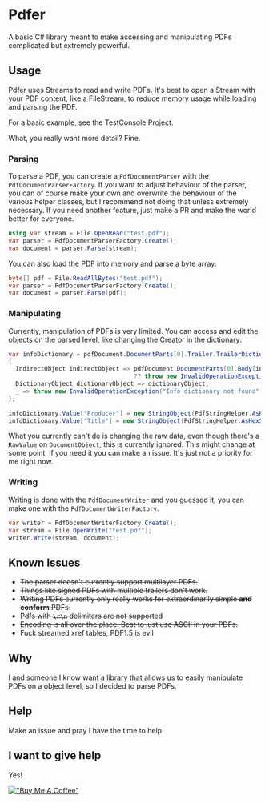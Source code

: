 # Pdfer
A basic C# library meant to make accessing and manipulating PDFs complicated but extremely powerful.

## Usage
Pdfer uses Streams to read and write PDFs. It's best to open a Stream with your PDF content, like a FileStream, to reduce memory usage while 
loading and parsing the PDF.

For a basic example, see the TestConsole Project.

What, you really want more detail? Fine.

### Parsing

To parse a PDF, you can create a `PdfDocumentParser` with the `PdfDocumentParserFactory`. If you want to adjust behaviour of the parser, you can 
of course make your own and overwrite the behaviour of the various helper classes, but I recommend not doing that unless extremely necessary. If
you need another feature, just make a PR and make the world better for everyone.

```csharp
using var stream = File.OpenRead("test.pdf");
var parser = PdfDocumentParserFactory.Create();
var document = parser.Parse(stream);
```

You can also load the PDF into memory and parse a byte array:

```csharp
byte[] pdf = File.ReadAllBytes("test.pdf");
var parser = PdfDocumentParserFactory.Create();
var document = parser.Parse(pdf);
```

### Manipulating

Currently, manipulation of PDFs is very limited. You can access and edit the objects on the parsed level, like changing the Creator in 
the dictionary:

```csharp
var infoDictionary = pdfDocument.DocumentParts[0].Trailer.TrailerDictionary["Info"] switch
{
  IndirectObject indirectObject => pdfDocument.DocumentParts[0].Body[indirectObject.ObjectIdentifier] as DictionaryObject
                                   ?? throw new InvalidOperationException("Info dictionary not found"),
  DictionaryObject dictionaryObject => dictionaryObject,
  _ => throw new InvalidOperationException("Info dictionary not found")
};

infoDictionary.Value["Producer"] = new StringObject(PdfStringHelper.AsHexString("PDFer"));
infoDictionary.Value["Title"] = new StringObject(PdfStringHelper.AsHexString("My PDFer Specification!!!"));
```

What you currently can't do is changing the raw data, even though there's a `RawValue` on `DocumentObject`, this is currently ignored.
This might change at some point, if you need it you can make an issue. It's just not a priority for me right now.

### Writing

Writing is done with the `PdfDocumentWriter` and you guessed it, you can make one with the `PdfDocumentWriterFactory`.

```csharp
var writer = PdfDocumentWriterFactory.Create();
var stream = File.OpenWrite("test.pdf");
writer.Write(stream, document);
```

## Known Issues

- ~~The parser doesn't currently support multilayer PDFs.~~
- ~~Things like signed PDFs with multiple trailers don't work.~~
- ~~Writing PDFs currently only really works for extraordinarily simple **and conform** PDFs.~~
- ~~Pdfs with `\r\n` delimiters are not supported~~
- ~~Encoding is all over the place. Best to just use ASCII in your PDFs.~~
- Fuck streamed xref tables, PDF1.5 is evil

## Why
I and someone I know want a library that allows us to easily manipulate PDFs on a object level, so I decided to parse PDFs.

## Help
Make an issue and pray I have the time to help

## I want to give help
Yes!

[!["Buy Me A Coffee"](https://www.buymeacoffee.com/assets/img/custom_images/orange_img.png)](https://www.buymeacoffee.com/tiefseetauchner)
